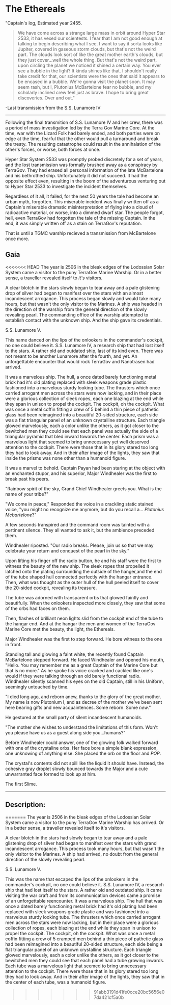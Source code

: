 # The Ethereals

"Captain's log, Estimated year 2455.

>We have come across a strange large mass in orbit around Hyper Star 2533, it has vexed our scientests. I fear that I am not good enough at talking to begin describing what I see. I want to say it sorta looks like Jupiter, covered in gaseous storm clouds, but that's not the weird part. The clouds look sort of like the great mother earth's clouds, but they just cover...well the whole thing. But that's not the weird part, upon circling the planet we noticed it shined a certain way. You ever see a bubble in the light? It kinda shines like that. I shouldn't really take credit for that, our scientists were the ones that said it appears to be encased in a bubble. We're gonna visit the planet soon. It may seem rash, but I, Plutonius McBartelone fear no bubble, and my scholarly inclined crew feel just as brave. I hope to bring great discoveries. Over and out."
 


-Last transmission from the S.S. Lunamore IV

***

Following the final transmition of S.S. Lunamore IV and her crew, there was a period of mass investigation led by the Terra Gov Marine Core. At the time, war with the Lizard Folk had barely ended, and both parties were on edge at the time, fearful that the other would pull a turnaround and break the treaty. The resulting catastrophe could result in the annihalation of the other's forces, or worse, both forces at once.

Hyper Star System 2533 was promptly probed discretely for a set of years, and the lost transmission was formally brushed away as a conspiracy by TerraGov. They had erased all personal information of the late McBartelone and his bethrothed ship. Unfortunately it did not succeed. It had the opposite effect even, resulting in the boom of the adventurous venturing out to Hyper Star 2533 to investigate the incident themselves.

Regardless of it all, it failed, for the next 50 years the tale had become an urban myth, forgotten. This miserable incident was finally written off as a Captain's miserable dramatic misinterpretation of flying into a cloud of radioactive material, or worse, into a dimmed dwarf star. The people forgot, hell, even TerraGov had forgotten the tale of the missing Captain. In the end, it was simply written off as a stain on TerraGov's reputation.

That is until a TGMC warship recieved a transmission from McBartelone once more.

## Gaia

<<<<<<< HEAD
The year is 2506 in the bleak edges of the Lodossian Solar System came a visitor to the puny TerraGov Marine Warship. Or in a better sense, a traveller revealed itself to _it's_ visitors.

A clear blotch in the stars slowly began to tear away and a pale glistening drop of silver had began to manifest over the stars with an almost incandescent arrogance. This process began slowly and would take many hours, but that wasn't the only visitor to the Marines. A ship was headed in the direction of the warship from the general direction of the slowly revealing pearl. The commanding office of the warship attempted to establish contact with the unknown ship. And the ship gave its credentials.

S.S. Lunamore V.

This name danced on the lips of the onlookers in the commander's cockpit, no one could believe it. S.S. Lunamore IV, a research ship that had lost itself to the stars. A rather old and outdated ship, last of its kind even. There was not meant to be another Lunamore after the fourth, and yet. An unforgettable encounter that would rock TerraGov and Nanotrasen had arrived.

It was a marvelous ship. The hull, a once dated barely functioning metal brick had it's old plating replaced with sleek weapons grade plastic fashioned into a marvelous sturdy looking tube. The thrusters which once carried arrogant men across the stars were now lacking, and in their place were a glorious collection of sleek ropes, each one blazing at the end while they span in unison to propel the cockpit. The cockpit, oh the cockpit. What was once a metal coffin fitting a crew of 5 behind a thin piece of pathetic glass had been reimagined into a beautiful 20-sided structure, each side was a flat triangular panel of an unknown crystalline structure. Each triangle glowed marvelously, each a color unlike the others, as it got closer to the bewitched men they could see that each panel was actually the side of a triangular pyramid that bled inward towards the center. Each prism was a marvelous light that seemed to bring unnecessary yet well deserved attention to the cockpit. There were those that in its glory stared too long they had to look away. And in their after image of the lights, they saw that inside the prisms was none other than a humanoid figure.

It was a marvel to behold. Captain Payan had been staring at the object with an enchanted stupor, and his superior, Major Windhealer was the first to break past his peers.

"Rainbow spirit of the sky, Grand Chief Windhealer greets you. What is the name of your tribe?"

"We come in peace," Responded the voice in a crackling static stained voice, "you might no recognize me anymore, but do you recall a... _Plutonius Mcbartelone_?"

A few seconds transpired and the command room was tainted with a pertinent silence. They all wanted to ask it, but the ambience preceded them.

 Windhealer riposted. "Our radio breaks. Please, join us so that we may celebrate your return and conquest of the pearl in the sky." 

Upon lifting his finger off the radio button, he and his staff were the first to witness the beauty of the new ship. The sleek ropes that propelled it latched onto the plating surrounding the outside of the hanger,and the end of the tube shaped hull connected perfectly with the hangar entrance. Then, what was thought as the outer hull of the hull peeled itself to cover the 20-sided cockpit, revealing its treasure.

The tube was adorned with transparent orbs that glowed faintly and beautifully. When the onlookers inspected more closely, they saw that some of the orbs had faces on them.

Then, flashes of brilliant neon lights slid from the cockpit end of the tube to the hangar end. And at the hangar the men and women of the TerraGov Marine Core met the beauty, the light, the Ethereals. 

Major Windhealer was the first to step forward. He bore witness to the one in front.

Standing tall and glowing a faint white, the recently found Captain McBartelone stepped forward. He faced Windhealer and opened his mouth, "Hello. You may remember me as a great Captain of the Marine Core but that is no more." As he spoke his voice cracked and cackled like one's would if they were talking through an old barely functional radio. Windhealer silently scanned his eyes on the old Captain, still in his Uniform, seemingly untouched by time.

"I died long ago, and reborn anew, thanks to the glory of the great mother. My name is now Plutonium I, and as decree of the mother we've been sent here bearing gifts and new acquaintences. Some reborn. Some _new_." 

He gestured at the small party of silent incandescent humanoids. 

"The mother she wishes to understand the limitations of this form. Won't you please have us as a guest along side you...humans?"

Before Windhealer could answer, one of the glowing folk walked forward with one of the crystaline orbs. Her face bore a simple blank expression, one unknowing of anything else. She placed the orb on the floor and _POP_.

The crystal's contents did not spill like the liquid it should have. Instead, the cohesive gray droplet slowly bounced towards the Major and a cute unwarranted face formed to look up at him. 

The first Slime.

***

## Description:
=======
The year is 2506 in the bleak edges of the Lodossian Solar System came a visitor to the puny TerraGov Marine Warship has arrived. Or in a better sense, a traveller revealed itself to it's visitors.

A clear blotch in the stars had slowly began to tear away and a pale glistening drop of silver had began to manifest over the stars with grand incandescent arrogance. This process took many hours, but that wasn't the only visitor to the Marines. A ship had arrived, no doubt from the general direction of the slowly revealing pearl.

S.S. Lunamore V.

This was the name that escaped the lips of the onlookers in the commander's cockpit, no one could believe it. S.S. Lunamore IV, a research ship that had lost itself to the stars. A rather old and outdated ship. It came visiting the war craft and from its communication devices came a promise of an unforgettable reencounter. It was a marvelous ship. The hull that was once a dated barely functioning metal brick had it's old plating had been replaced with sleek weapons grade plastic and was fashioned into a marvelous sturdy looking tube. The thrusters which once carried arrogant men across the stars were now lacking, but in their place were a glorious collection of ropes, each blazing at the end while they span in unison to propel the cockpit. The cockpit, oh the cockpit. What was once a metal coffin fitting a crew of 5 cramped men behind a thin piece of pathetic glass had been reimagined into a beautiful 20-sided structure, each side being a flat triangular panel of an unknown crystalline structure. Each triangle glowed marvelously, each a color unlike the others, as it got closer to the bewitched men they could see that each panel had a tube growing inwards. Each tube was a marvelous light that seemed to bring unnecessary attention to the cockpit. There were those that in its glory stared too long they had to look away. And in their after image of the lights, they saw that in the center of each tube, was a humanoid figure.
>>>>>>> 91abb3191d41fe0cce20bc5656e07da421cf5a0b





